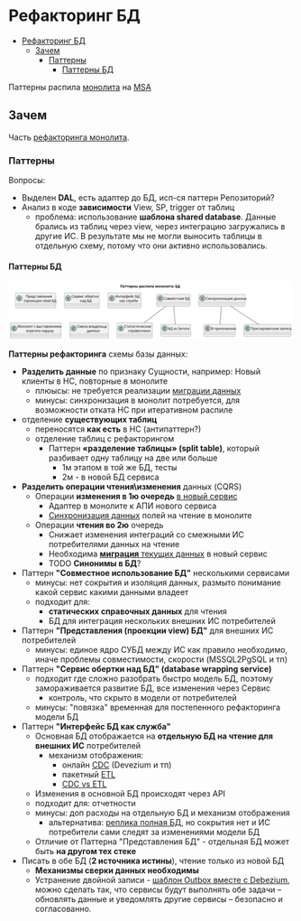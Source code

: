 # Рефакторинг БД

- [Рефакторинг БД](#рефакторинг-бд)
  - [Зачем](#зачем)
    - [Паттерны](#паттерны)
      - [Паттерны БД](#паттерны-бд)

Паттерны распила [монолита](../../style/monolit.md) на [MSA](../../style/msa.md)

## Зачем

Часть [рефакторинга монолита](monolit2msa.md).

### Паттерны

Вопросы:

- Выделен __DAL__, есть адаптер до БД, исп-ся паттерн Репозиторий?
- Анализ в коде __зависимости__ View, SP, trigger от таблиц
  - проблема: использование __шаблона shared database__. Данные брались из таблиц через view, через интеграцию загружались в другие ИС. В результате мы не могли выносить таблицы в отдельную схему, потому что они активно использовались.

#### Паттерны БД

![Схема](../../../out/arch/pattern/refactoring/monolit2msa.db/(@id=db).svg)

__Паттерны рефакторинга__ схемы базы данных:

- __Разделить данные__ по признаку Сущности, например: Новый клиенты в НС, повторные в монолите
  - плюысы: не требуется реализации [миграции данных](./migration.md)
  - минусы: синхронизация в монолит потребуется, для возможности отката НС при итеративном распиле
- отделение __существующих таблиц__
  - переносятся __как есть__ в НС (антипаттерн?)
  - отделение таблиц с рефакторингом
    - Паттерн __«разделение таблицы» (split table)__, который разбивает одну таблицу на две или больше
    	- 1м этапом в той же БД, тесты
    	- 2м - в новой БД сервиса
- __Разделить операции чтения\изменения__ данных (CQRS)
	- Операции __изменения в 1ю очередь__ [в новый сервис](https://habr.com/ru/companies/raiffeisenbank/articles/458404/)
		- Адаптер в монолите к АПИ нового сервиса
		- [Синхронизация данных](../sync.data.md) полей на чтение в монолите
	- Операции __чтения во 2ю__ очередь
		- Снижает изменения интеграций со смежными ИС потребителями данных на чтение
		- Необходима [__миграция__ текущих данных](./migration.md) в новый сервис
		- TODO __Синонимы в БД__?
- Паттерн __"Совместное использование БД"__ несколькими сервисами
  - минусы: нет сокрытия и изоляция данных, размыто понимание какой сервис какими данными владеет
  - подходит для:
    - __статических справочных данных__ для чтения
    - БД для интеграция нескольких внешних ИС потребителей
- Паттерн __"Представления (проекции view) БД"__ для внешних ИС потребителей
  - минусы: единое ядро СУБД между ИС как правило необходимо, иначе проблемы совместимости, скорости (MSSQL2PgSQL и тп)
- Паттерн __"Сервис обертки над БД" (database wrapping service)__
  - подходит где сложно разобрать быстро модель БД, поэтому замораживается развитие БД, все изменения через Сервис
    - контроль, что скрыто в модели от потребителей
  - минусы: "повязка" временная для постепенного рефакторинга модели БД
- Паттерн __"Интерфейс БД как служба"__
  - Основная БД отображается на __отдельную БД на чтение для внешних ИС__ потребителей
    - механизм отображения:
      - онлайн [CDC](../../system.class/cdc.md) (Devezium и тп)
      - пакетный [ETL](../integration/ETL.md)
      - [CDC vs ETL](../sync.data.md)
  - Изменения в основной БД происходят через API
  - подходит для: отчетности
  - минусы: доп расходы на отдельную БД и механизм отображения
    - альтернатива: [реплика полная БД](../sync.data.md), но сокрытия нет и ИС потребители сами следят за изменениями модели БД
  - Отличие от Паттерна "Представления БД" - отдельная БД может быть __на другом тех стеке__
- Писать в обе БД (__2 источника истины__), чтение только из новой БД
  - __Механизмы сверки данных необходимы__
  - Устранение двойной записи - [шаблон Outbox вместе с Debezium](https://debezium.io/blog/2019/02/19/reliable-microservices-data-exchange-with-the-outbox-pattern/), можно сделать так, что сервисы будут выполнять обе задачи – обновлять данные и уведомлять другие сервисы – безопасно и согласованно.
